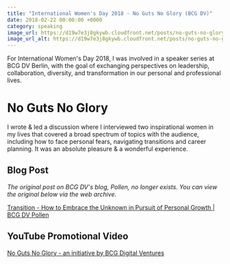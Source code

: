 ```yaml
---
title: "International Women's Day 2018 - No Guts No Glory (BCG DV)"
date: 2018-02-22 00:00:00 +0000
category: speaking
image_url: https://d19w7e3j8gkywb.cloudfront.net/posts/no-guts-no-glory.jpg
image_url_alt: https://d19w7e3j8gkywb.cloudfront.net/posts/no-guts-no-glory.webp
--- 
```

For International Women's Day 2018, I was involved in a speaker series at BCG DV Berlin, with the goal of exchanging
perspectives on leadership, collaboration, diversity, and transformation in our personal and professional lives.

# No Guts No Glory

I wrote & led a discussion where I interviewed two inspirational women in my lives that covered a broad spectrum of 
topics with the audience, including how to face personal fears, navigating transitions and career planning. 
It was an absolute pleasure & a wonderful experience.

## Blog Post
_The original post on BCG DV's blog, Pollen, no longer exists. You can view the original below via the web archive._ 

[Transition - How to Embrace the Unknown in Pursuit of Personal Growth \| BCG DV Pollen](https://web.archive.org/web/20211122090949/https://pollen.bcgdv.com/transition-how-to-embrace-the-unknown-in-pursuit-of-personal-growth)

## YouTube Promotional Video

[No Guts No Glory - an initiative by BCG Digital Ventures](https://www.youtube.com/watch?v=WvtaJg1qjBM)
